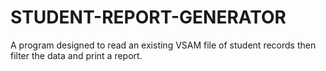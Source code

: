 # STUDENT-REPORT-GENERATOR
A program designed to read an existing VSAM file of student records then filter the data and print a report. 
